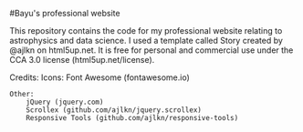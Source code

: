 #Bayu's professional website

This repository contains the code for my professional website relating to astrophysics and data science. I used a template called Story created by @ajlkn on html5up.net. It is free for personal and commercial use under the CCA 3.0 license (html5up.net/license).

Credits:
	Icons:
		Font Awesome (fontawesome.io)

	Other:
		jQuery (jquery.com)
		Scrollex (github.com/ajlkn/jquery.scrollex)
		Responsive Tools (github.com/ajlkn/responsive-tools)
